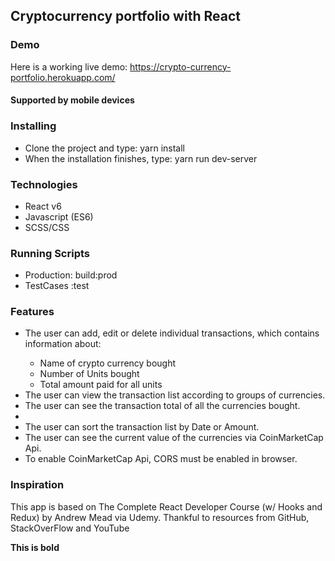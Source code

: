 <h2>Cryptocurrency portfolio with React</h2>

<h3> Demo </h3>

Here is a working live demo: https://crypto-currency-portfolio.herokuapp.com/

<h4>Supported by mobile devices </h4>

<h3>Installing</h3>
<ul>
<li>
Clone the project and type: yarn install </li>
<li>
When the installation finishes, type: yarn run dev-server
</li>
</ul>

<h3>Technologies</h3>
<ul>
<li>React v6</li>
<li> Javascript (ES6)</li>
<li>SCSS/CSS</li>
</ul>

<h3>Running Scripts</h3>
<ul>
<li>Production: build:prod</li>
<li>TestCases :test</li>
</ul>

<h3>Features </h3>

<ul>

<li>The user can add, edit or delete individual transactions, which contains information about:</li>
<ul>
<li>Name of crypto currency bought</li>
<li>Number of Units bought</li>
<li>Total amount paid for all units</li>
</ul>

<li>The user can view the transaction list according to groups of currencies.</li>
<li>The user can see the transaction total of all the currencies bought.<li>
<li>The user can sort the transaction list by Date or Amount.</li>
<li>The user can see the current value of the currencies via CoinMarketCap Api.</li>
<li>To enable CoinMarketCap Api, CORS must be enabled in browser.</li>
</ul>

<h3>Inspiration </h3>

This app is based on The Complete React Developer Course (w/ Hooks and Redux) by Andrew Mead via Udemy.
Thankful to resources from GitHub, StackOverFlow and YouTube

**This is bold**
